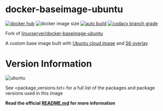 # docker-baseimage-ubuntu

[![docker hub](https://img.shields.io/badge/docker_hub-link-blue?style=for-the-badge&logo=docker)](https://hub.docker.com/r/vcxpz/baseimage-ubuntu) ![docker image size](https://img.shields.io/docker/image-size/vcxpz/baseimage-ubuntu?style=for-the-badge&logo=docker) [![auto build](https://img.shields.io/badge/docker_builds-automated-blue?style=for-the-badge&logo=docker?color=d1aa67)](https://github.com/hydazz/docker-baseimage-ubuntu/actions?query=workflow%3AAuto+Builder+CI) [![codacy branch grade](https://img.shields.io/codacy/grade/ac76be9b6d1e4e5b86684531182d64ca/main?style=for-the-badge&logo=codacy)](https://app.codacy.com/gh/hydazz/docker-baseimage-ubuntu)

Fork of [linuxserver/docker-baseimage-ubuntu](https://github.com/linuxserver/docker-baseimage-ubuntu/)

A custom base image built with [Ubuntu cloud image][appurl] and [S6 overlay][s6overlay]

# Version Information

![ubuntu](https://img.shields.io/badge/ubuntu-groovy-E95420?style=for-the-badge&logo=ubuntu)

See <package_versions.txt> for a full list of the packages and package versions used in this image

**Read the official [README.md](https://github.com/linuxserver/docker-baseimage-ubuntu/) for more information**

[appurl]: https://cloud-images.ubuntu.com
[s6overlay]: https://github.com/just-containers/s6-overlay
